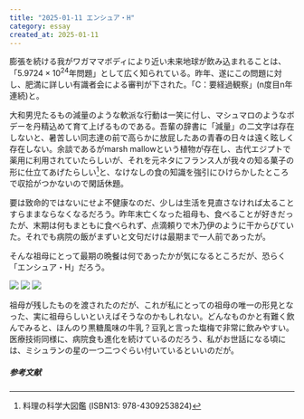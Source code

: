 ```yaml
---
title: "2025-01-11 エンシュア・H"
category: essay
created_at: 2025-01-11
---
```


膨張を続ける我がワガママボディにより近い未来地球が飲み込まれることは、「$5.9724\times 10^{24}$年問題」として広く知られている。昨年、遂にこの問題に対し、肥満に詳しい有識者会による審判が下された。「C：要経過観察」(n度目n年連続)と。

大和男児たるもの減量のような軟派な行動は一笑に付し、マシュマロのようなボデーを丹精込めて育て上げるものである。吾輩の辞書に「減量」の二文字は存在しないと、暑苦しい同志達の前で高らかに放屁したあの青春の日々は遠く眩しく存在しない。余談であるがmarsh mallowという植物が存在し、古代エジプトで薬用に利用されていたらしいが、それを元ネタにフランス人が我々の知る菓子の形に仕立てあげたらしい[^F.Stuart]と、なけなしの食の知識を強引にひけらかしたところで収拾がつかないので閑話休題。

要は致命的ではないにせよ不健康なのだ、少しは生活を見直さなければ太ることすらままならなくなるだろう。昨年末亡くなった祖母も、食べることが好きだったが、末期は何もまともに食べられず、点滴頼りで木乃伊のように干からびていた。それでも病院の飯がまずいと文句だけは最期まで一人前であったが。

そんな祖母にとって最期の晩餐は何であったかが気になるところだが、恐らく「エンシュア・H」だろう。

![](2025-01-11-ensure/ensure-h-1.webp)
![](2025-01-11-ensure/ensure-h-2.webp)
![](2025-01-11-ensure/ensure-h-3.webp)

祖母が残したものを渡されたのだが、これが私にとっての祖母の唯一の形見となった、実に祖母らしいといえばそうなのかもしれない。どんなものかと有難く飲んでみると、ほんのり黒糖風味の牛乳？豆乳と言った塩梅で非常に飲みやすい。医療技術同様に、病院食も進化を続けているのだろう、私がお世話になる頃には、ミシュランの星の一つ二つぐらい付いているといいのだが。

##### 参考文献
[^F.Stuart]: 料理の科学大図鑑 (ISBN13: 978-4309253824)
